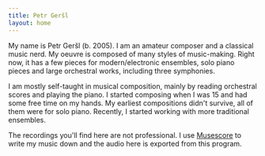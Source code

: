 ```yaml
---
title: Petr Geršl
layout: home
---
```


My name is Petr Geršl (b. 2005). I am an amateur composer and a classical music nerd. My oeuvre is composed of many styles of music-making. Right now, it has a few pieces for modern/electronic ensembles, solo piano pieces and large orchestral works, including three symphonies.

I am mostly self-taught in musical composition, mainly by reading orchestral scores and playing the piano. I started composing when I was 15 and had some free time on my hands. My earliest compositions didn't survive, all of them were for solo piano. Recently, I started working with more traditional ensembles.

The recordings you'll find here are not professional. I use [Musescore](https://musescore.org/) to write my music down and the audio here is exported from this program.